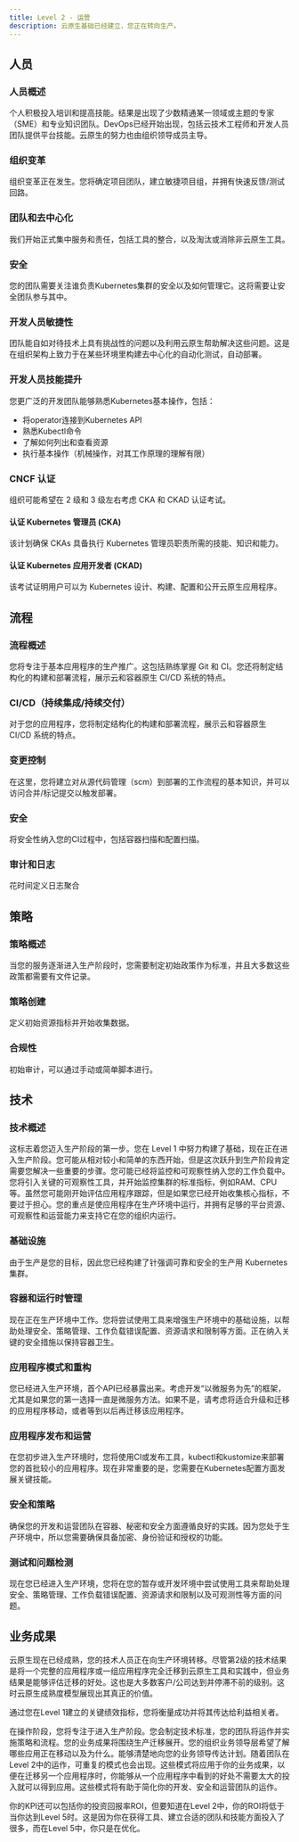```yaml
---
title: Level 2 - 运营
description: 云原生基础已经建立，您正在转向生产。
---
```


## <i class="fas fa-users"></i> 人员

### 人员概述

个人积极投入培训和提高技能。结果是出现了少数精通某一领域或主题的专家（SME）和专业知识团队。DevOps已经开始出现，包括云技术工程师和开发人员团队提供平台技能。云原生的努力也由组织领导成员主导。

### 组织变革

组织变革正在发生。您将确定项目团队，建立敏捷项目组，并拥有快速反馈/测试回路。

### 团队和去中心化

我们开始正式集中服务和责任，包括工具的整合，以及淘汰或消除非云原生工具。

### 安全

您的团队需要关注谁负责Kubernetes集群的安全以及如何管理它。这将需要让安全团队参与其中。

### 开发人员敏捷性

团队能自如对待技术上具有挑战性的问题以及利用云原生帮助解决这些问题。这是在组织架构上致力于在某些环境里构建去中心化的自动化测试，自动部署。

### 开发人员技能提升

您更广泛的开发团队能够熟悉Kubernetes基本操作，包括：

- 将operator连接到Kubernetes API
- 熟悉Kubectl命令
- 了解如何列出和查看资源
- 执行基本操作（机械操作，对其工作原理的理解有限）

### CNCF 认证

组织可能希望在 2 级和 3 级左右考虑 CKA 和 CKAD 认证考试。

#### 认证 Kubernetes 管理员 (CKA)

该计划确保 CKAs 具备执行 Kubernetes 管理员职责所需的技能、知识和能力。

#### 认证 Kubernetes 应用开发者 (CKAD)

该考试证明用户可以为 Kubernetes 设计、构建、配置和公开云原生应用程序。


## <i class="fas fa-cogs"></i> 流程

### 流程概述

您将专注于基本应用程序的生产推广。这包括熟练掌握 Git 和 CI。您还将制定结构化的构建和部署流程，展示云和容器原生 CI/CD 系统的特点。

### CI/CD（持续集成/持续交付）

对于您的应用程序，您将制定结构化的构建和部署流程，展示云和容器原生 CI/CD 系统的特点。

### 变更控制

在这里，您将建立对从源代码管理（scm）到部署的工作流程的基本知识，并可以访问合并/标记提交以触发部署。

### 安全

将安全性纳入您的CI过程中，包括容器扫描和配置扫描。

### 审计和日志

花时间定义日志聚合

## <i class="fas fa-edit"></i> 策略

### 策略概述

当您的服务逐渐进入生产阶段时，您需要制定初始政策作为标准，并且大多数这些政策都需要有文件记录。

### 策略创建

定义初始资源指标并开始收集数据。

### 合规性

初始审计，可以通过手动或简单脚本进行。

## <i class="fas fa-server"></i> 技术

### 技术概述

这标志着您迈入生产阶段的第一步。您在 Level 1 中努力构建了基础，现在正在进入生产阶段。您可能从相对较小和简单的东西开始，但是这次跃升到生产阶段肯定需要您解决一些重要的步骤。您可能已经将监控和可观察性纳入您的工作负载中。您将引入关键的可观察性工具，并开始监控集群的标准指标，例如RAM、CPU等。虽然您可能刚开始评估应用程序跟踪，但是如果您已经开始收集核心指标，不要过于担心。您的重点是使应用程序在生产环境中运行，并拥有足够的平台资源、可观察性和运营能力来支持它在您的组织内运行。


### 基础设施

由于生产是您的目标，因此您已经构建了针强调可靠和安全的生产用 Kubernetes 集群。

### 容器和运行时管理

现在正在生产环境中工作。您将尝试使用工具来增强生产环境中的基础设施，以帮助处理安全、策略管理、工作负载错误配置、资源请求和限制等方面。正在纳入关键的安全措施以保持容器卫生。

### 应用程序模式和重构

您已经进入生产环境，首个API已经暴露出来。考虑开发“以微服务为先”的框架，尤其是如果您的第一选择一直是微服务方法。如果不是，请考虑将适合升级和迁移的应用程序移动，或者等到以后再迁移该应用程序。

### 应用程序发布和运营

在您初步进入生产环境时，您将使用CI或发布工具，kubectl和kustomize来部署您的首批较小的应用程序。现在非常重要的是，您需要在Kubernetes配置方面发展关键技能。

### 安全和策略

确保您的开发和运营团队在容器、秘密和安全方面遵循良好的实践。因为您处于生产环境中，所以您需要确保具备加密、身份验证和授权的功能。

### 测试和问题检测

现在您已经进入生产环境，您将在您的暂存或开发环境中尝试使用工具来帮助处理安全、策略管理、工作负载错误配置、资源请求和限制以及可观测性等方面的问题。

## <i class="fas fa-building"></i> 业务成果

云原生现在已经成熟，您的技术人员正在向生产环境转移。尽管第2级的技术结果是将一个完整的应用程序或一组应用程序完全迁移到云原生工具和实践中，但业务结果是能够评估迁移的好处。这也是大多数客户/公司达到并停滞不前的级别。这时云原生成熟度模型展现出其真正的价值。

通过您在Level 1建立的关键绩效指标，您将衡量成功并将其传达给利益相关者。

在操作阶段，您将专注于进入生产阶段。您会制定技术标准，您的团队将运作并实施策略和流程。您的业务成果将围绕生产迁移展开。您的组织业务领导层希望了解哪些应用正在移动以及为什么。能够清楚地向您的业务领导传达计划。随着团队在Level 2中的运作，可重复的模式也会出现。这些模式将应用于你的业务成果，以便在迁移另一个应用程序时，你能够从一个应用程序中看到的好处不需要太大的投入就可以得到应用。这些模式将有助于简化你的开发、安全和运营团队的运作。


你的KPI还可以包括你的投资回报率ROI，但要知道在Level 2中，你的ROI将低于当你达到Level 5时。这是因为你在获得工具、建立合适的团队和技能方面投入了很多，而在Level 5中，你只是在优化。
